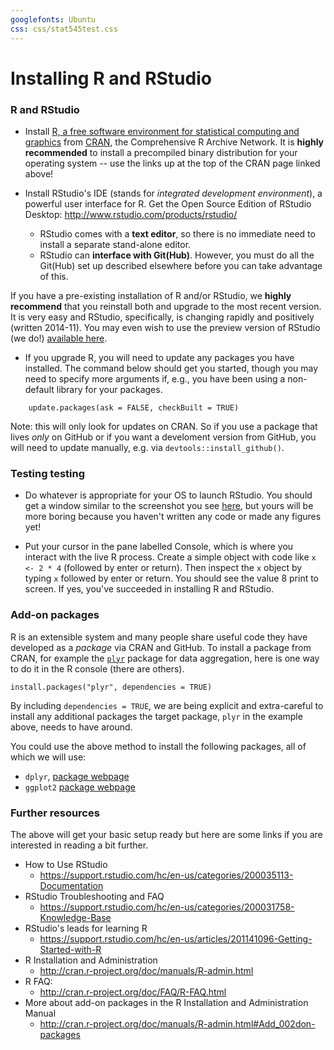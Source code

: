 ```yaml
---
googlefonts: Ubuntu
css: css/stat545test.css
---
```


# Installing R and RStudio

### R and RStudio

* Install [R, a free software environment for statistical computing and graphics](http://www.r-project.org) from [CRAN](http://cran.rstudio.com), the Comprehensive R Archive Network. It is __highly recommended__ to install a precompiled binary distribution for your operating system -- use the links up at the top of the CRAN page linked above!

* Install RStudio's IDE (stands for _integrated development environment_), a powerful user interface for R. Get the Open Source Edition of RStudio Desktop: <http://www.rstudio.com/products/rstudio/>
    - RStudio comes with a __text editor__, so there is no immediate need to install a separate stand-alone editor.
    - RStudio can __interface with Git(Hub)__. However, you must do all the Git(Hub) set up described elsewhere before you can take advantage of this.
    
If you have a pre-existing installation of R and/or RStudio, we __highly recommend__ that you reinstall both and upgrade to the most recent version. It is very easy and RStudio, specifically, is changing rapidly and positively (written 2014-11). You may even wish to use the preview version of RStudio (we do!) [available here](http://www.rstudio.com/products/rstudio/download/preview/).

  * If you upgrade R, you will need to update any packages you have installed. The command below should get you started, though you may need to specify more arguments if, e.g., you have been using a non-default library for your packages.

~~~
    update.packages(ask = FALSE, checkBuilt = TRUE)
~~~

  Note: this will only look for updates on CRAN. So if you use a package that lives *only* on GitHub or if you want a develoment version from GitHub, you will need to  update manually, e.g. via `devtools::install_github()`.

### Testing testing

* Do whatever is appropriate for your OS to launch RStudio. You should get a window similar to the screenshot you see [here](http://www.rstudio.com/wp-content/uploads/2014/04/rstudio-workbench.png), but yours will be more boring because you haven't written any code or made any figures yet!

* Put your cursor in the pane labelled Console, which is where you interact with the live R process. Create a simple object with code like `x <- 2 * 4` (followed by enter or return). Then inspect the `x` object by typing `x` followed by enter or return. You should see the value 8 print to screen. If yes, you've succeeded in installing R and RStudio.

### Add-on packages

R is an extensible system and many people share useful code they have developed as a _package_ via CRAN and GitHub. To install a package from CRAN, for example the [`plyr`](http://plyr.had.co.nz)  package for data aggregation, here is one way to do it in the R console (there are others).

~~~
install.packages("plyr", dependencies = TRUE)
~~~

By including `dependencies = TRUE`, we are being explicit and extra-careful to install any additional packages the target package, `plyr` in the example above, needs to have around.

You could use the above method to install the following packages, all of which we will use:

  * `dplyr`, [package webpage](http://plyr.had.co.nz)
  * `ggplot2` [package webpage](http://docs.ggplot2.org/)

### Further resources

The above will get your basic setup ready but here are some links if you are interested in reading a bit further.

  * How to Use RStudio
    - <https://support.rstudio.com/hc/en-us/categories/200035113-Documentation>
  * RStudio Troubleshooting and FAQ
    - <https://support.rstudio.com/hc/en-us/categories/200031758-Knowledge-Base>
  * RStudio's leads for learning R
    - <https://support.rstudio.com/hc/en-us/articles/201141096-Getting-Started-with-R>
  * R Installation and Administration
    - <http://cran.r-project.org/doc/manuals/R-admin.html>
  * R FAQ:
    - <http://cran.r-project.org/doc/FAQ/R-FAQ.html>
  * More about add-on packages in the R Installation and Administration Manual
     - <http://cran.r-project.org/doc/manuals/R-admin.html#Add_002don-packages>
